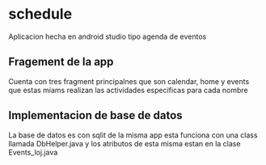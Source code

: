 # schedule

Aplicacion hecha en android studio tipo agenda de eventos 

## Fragement de la app

Cuenta con tres fragment principalnes que son calendar, home y events que estas miams realizan las actividades especificas para cada nombre

## Implementacion de base de datos

La base de datos es con sqlit de la misma app esta funciona con una class llamada DbHelper.java y los atributos de esta misma estan en la clase Events_loj.java